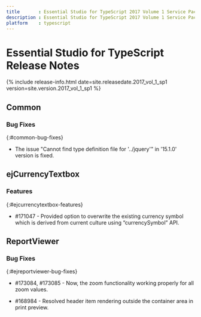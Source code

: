 ```yaml
---
title 		: Essential Studio for TypeScript 2017 Volume 1 Service Pack 1 Release Notes
description : Essential Studio for TypeScript 2017 Volume 1 Service Pack 1 Release Notes
platform 	: typescript
---
```


# Essential Studio for TypeScript Release Notes

{% include release-info.html date=site.releasedate.2017_vol_1_sp1 version=site.version.2017_vol_1_sp1 %} 





## Common

### Bug Fixes
{:#common-bug-fixes}

* The issue "Cannot find type definition file for '../jquery'" in '15.1.0' version is fixed. 

## ejCurrencyTextbox

### Features
{:#ejcurrencytextbox-features}

* \#171047 - Provided option to overwrite the existing currency symbol which is derived from current culture using “currencySymbol” API.

## ReportViewer

### Bug Fixes    
{:#ejreportviewer-bug-fixes}
* \#173084, #173085 - Now, the zoom functionality working properly for all zoom values.

* \#168984 - Resolved header item rendering outside the container area in print preview.

